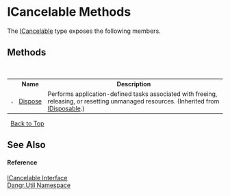 # ICancelable Methods
 

The <a href="T_Dangr_Util_ICancelable">ICancelable</a> type exposes the following members.


## Methods
&nbsp;<table><tr><th></th><th>Name</th><th>Description</th></tr><tr><td>![Public method](media/pubmethod.gif "Public method")</td><td><a href="http://msdn2.microsoft.com/en-us/library/es4s3w1d" target="_blank">Dispose</a></td><td>
Performs application-defined tasks associated with freeing, releasing, or resetting unmanaged resources.
 (Inherited from <a href="http://msdn2.microsoft.com/en-us/library/aax125c9" target="_blank">IDisposable</a>.)</td></tr></table>&nbsp;
<a href="#icancelable-methods">Back to Top</a>

## See Also


#### Reference
<a href="T_Dangr_Util_ICancelable">ICancelable Interface</a><br /><a href="N_Dangr_Util">Dangr.Util Namespace</a><br />